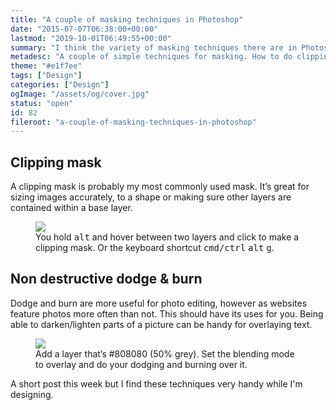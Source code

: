 ```yaml
---
title: "A couple of masking techniques in Photoshop"
date: "2015-07-07T06:38:00+00:00"
lastmod: "2019-10-01T06:49:55+00:00"
summary: "I think the variety of masking techniques there are in Photoshop are part of its strongest features. In this post I’ll show you the ones I use most frequently. How to clip images to a shape and how the overlay blending mode can be used as a mask to dodge and burn non-destructively."
metadesc: "A couple of simple techniques for masking. How to do clipping masks and non destructive dodge & burn in Adobe Photoshop."
theme: "#e1f7ee"
tags: ["Design"]
categories: ["Design"]
ogImage: "/assets/og/cover.jpg"
status: "open"
id: 82
fileroot: "a-couple-of-masking-techniques-in-photoshop"
---
```


## Clipping mask
A clipping mask is probably my most commonly used mask. It’s great for sizing images accurately, to a shape or making sure other layers are contained within a base layer.

<figure>
<Image src="/images/blog/clipping-mask.gif" unoptimized={true} width={738} height={454} />
<figcaption>You hold <kbd>alt</kbd> and hover between two layers and click to make a clipping mask. Or the keyboard shortcut <kbd>cmd/ctrl</kbd> <kbd>alt</kbd> <kbd>g</kbd>.</figcaption>
</figure>

## Non destructive dodge & burn
Dodge and burn are more useful for photo editing, however as websites feature photos more often than not. This should have its uses for you. Being able to darken/lighten parts of a picture can be handy for overlaying text.

<figure>
<Image src="/images/blog/overlay-burn-dodge.gif" unoptimized={true} width={738} height={454} />
<figcaption>Add a layer that’s #808080 (50% grey). Set the blending mode to overlay and do your dodging and burning over it.</figcaption>
</figure>

A short post this week but I find these techniques very handy while I'm designing.
